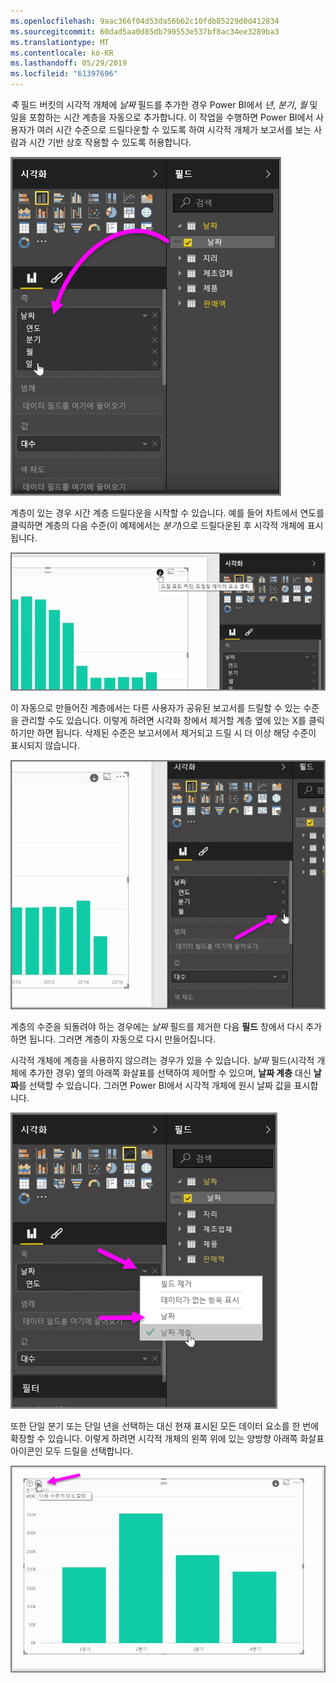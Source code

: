 ```yaml
---
ms.openlocfilehash: 9aac366f04d53da56b62c10fdb85229d0d412834
ms.sourcegitcommit: 60dad5aa0d85db790553e537bf8ac34ee3289ba3
ms.translationtype: MT
ms.contentlocale: ko-KR
ms.lasthandoff: 05/29/2019
ms.locfileid: "61397696"
---
```

*축* 필드 버킷의 시각적 개체에 *날짜* 필드를 추가한 경우 Power BI에서 *년*, *분기*, *월* 및 일을 포함하는 시간 계층을 자동으로 추가합니다.  이 작업을 수행하면 Power BI에서 사용자가 여러 시간 수준으로 드릴다운할 수 있도록 하여 시각적 개체가 보고서를 보는 사람과 시간 기반 상호 작용할 수 있도록 허용합니다.

![](media/3-11g-visual-hierarchies-drilling/3-11g_1.png)

계층이 있는 경우 시간 계층 드릴다운을 시작할 수 있습니다. 예를 들어 차트에서 연도를 클릭하면 계층의 다음 수준(이 예제에서는 *분기*)으로 드릴다운된 후 시각적 개체에 표시됩니다.

![](media/3-11g-visual-hierarchies-drilling/3-11g_2.png)

이 자동으로 만들어진 계층에서는 다른 사용자가 공유된 보고서를 드릴할 수 있는 수준을 관리할 수도 있습니다. 이렇게 하려면 시각화 창에서 제거할 계층 옆에 있는 X를 클릭하기만 하면 됩니다. 삭제된 수준은 보고서에서 제거되고 드릴 시 더 이상 해당 수준이 표시되지 않습니다.

![](media/3-11g-visual-hierarchies-drilling/3-11g_3.png)

계층의 수준을 되돌려야 하는 경우에는 *날짜* 필드를 제거한 다음 **필드** 창에서 다시 추가하면 됩니다. 그러면 계층이 자동으로 다시 만들어집니다.

시각적 개체에 계층을 사용하지 않으려는 경우가 있을 수 있습니다. *날짜* 필드(시각적 개체에 추가한 경우) 옆의 아래쪽 화살표를 선택하여 제어할 수 있으며, **날짜 계층** 대신 **날짜**를 선택할 수 있습니다. 그러면 Power BI에서 시각적 개체에 원시 날짜 값을 표시합니다.

![](media/3-11g-visual-hierarchies-drilling/3-11g_4.png)

또한 단일 분기 또는 단일 년을 선택하는 대신 현재 표시된 모든 데이터 요소를 한 번에 확장할 수 있습니다. 이렇게 하려면 시각적 개체의 왼쪽 위에 있는 양방향 아래쪽 화살표 아이콘인 모두 드릴을 선택합니다. 

![](media/3-11g-visual-hierarchies-drilling/3-11g_5.png)

